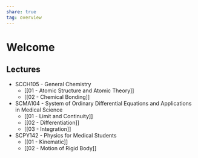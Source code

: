 ```yaml
---
share: true
tag: overview
---
```


# Welcome

## Lectures

- SCCH105 - General Chemistry
	- [[01 - Atomic Structure and Atomic Theory]]
	- [[02 - Chemical Bonding]]
- SCMA104 - System of Ordinary Differential Equations and Applications in Medical Science
	- [[01 - Limit and Continuity]]
	- [[02 - Differentiation]]
	- [[03 - Integration]]
- SCPY142 - Physics for Medical Students
	- [[01 - Kinematic]]
	- [[02 - Motion of Rigid Body]]

